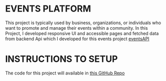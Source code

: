 # EVENTS PLATFORM

This project is typically used by business, organizations, or individuals who want to promote and manage their events within a community.
In this Project, I developed responsive UI and accessible pages and fetched data from backend Api which I developed for this events project [eventsAPI](https://github.com/SuganyaArul/events_API)

# INSTRUCTIONS TO SETUP

The code for this project will available in [this GitHub Repo]()

